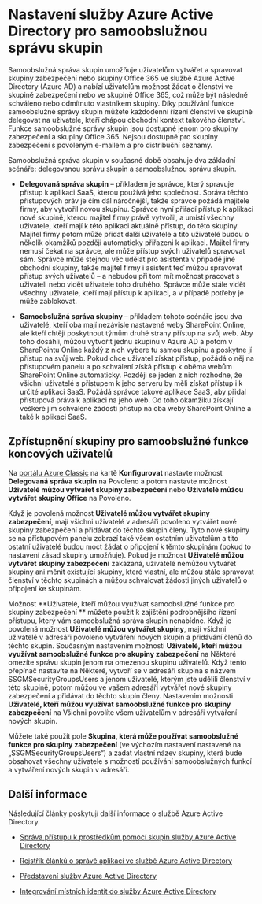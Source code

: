 <properties
    pageTitle="Nastavení služby Azure Active Directory pro správu přístupu k samoobslužným aplikacím | Microsoft Azure"
    description="Samoobslužná správa skupin umožňuje uživatelům vytvářet a spravovat skupiny zabezpečení nebo skupiny Office 365 ve službě Azure Active Directory a nabízí uživatelům možnost žádat o členství ve skupině zabezpečení nebo ve skupině Office 365."
    services="active-directory"
    documentationCenter=""
  authors="curtand"
    manager="stevenpo"
    editor=""
    />

<tags
    ms.service="active-directory"
    ms.workload="identity"
    ms.tgt_pltfrm="na"
    ms.devlang="na"
    ms.topic="get-started-article"
    ms.date="05/26/2016"
    ms.author="curtand"/>

# Nastavení služby Azure Active Directory pro samoobslužnou správu skupin

Samoobslužná správa skupin umožňuje uživatelům vytvářet a spravovat skupiny zabezpečení nebo skupiny Office 365 ve službě Azure Active Directory (Azure AD) a nabízí uživatelům možnost žádat o členství ve skupině zabezpečení nebo ve skupině Office 365, což může být následně schváleno nebo odmítnuto vlastníkem skupiny. Díky používání funkce samoobslužné správy skupin můžete každodenní řízení členství ve skupině delegovat na uživatele, kteří chápou obchodní kontext takového členství. Funkce samoobslužné správy skupin jsou dostupné jenom pro skupiny zabezpečení a skupiny Office 365. Nejsou dostupné pro skupiny zabezpečení s povoleným e-mailem a pro distribuční seznamy.

Samoobslužná správa skupin v současné době obsahuje dva základní scénáře: delegovanou správu skupin a samoobslužnou správu skupin.

- **Delegovaná správa skupin** – příkladem je správce, který spravuje přístup k aplikaci SaaS, kterou používá jeho společnost. Správa těchto přístupových práv je čím dál náročnější, takže správce požádá majitele firmy, aby vytvořil novou skupinu. Správce nyní přiřadí přístup k aplikaci nové skupině, kterou majitel firmy právě vytvořil, a umístí všechny uživatele, kteří mají k této aplikaci aktuálně přístup, do této skupiny. Majitel firmy potom může přidat další uživatele a tito uživatelé budou o několik okamžiků později automaticky přiřazeni k aplikaci. Majitel firmy nemusí čekat na správce, ale může přístup svých uživatelů spravovat sám. Správce může stejnou věc udělat pro asistenta v případě jiné obchodní skupiny, takže majitel firmy i asistent teď můžou spravovat přístup svých uživatelů – a nebudou při tom mít možnost pracovat s uživateli nebo vidět uživatele toho druhého. Správce může stále vidět všechny uživatele, kteří mají přístup k aplikaci, a v případě potřeby je může zablokovat.

- **Samoobslužná správa skupiny** – příkladem tohoto scénáře jsou dva uživatelé, kteří oba mají nezávisle nastavené weby SharePoint Online, ale kteří chtějí poskytnout týmům druhé strany přístup na svůj web. Aby toho dosáhli, můžou vytvořit jednu skupinu v Azure AD a potom v SharePointu Online každý z nich vybere tu samou skupinu a poskytne jí přístup na svůj web. Pokud chce uživatel získat přístup, požádá o něj na přístupovém panelu a po schválení získá přístup k oběma webům SharePoint Online automaticky. Později se jeden z nich rozhodne, že všichni uživatelé s přístupem k jeho serveru by měli získat přístup i k určité aplikaci SaaS. Požádá správce takové aplikace SaaS, aby přidal přístupová práva k aplikaci na jeho web. Od toho okamžiku získají veškeré jím schválené žádosti přístup na oba weby SharePoint Online a také k aplikaci SaaS.

## Zpřístupnění skupiny pro samoobslužné funkce koncových uživatelů

Na [portálu Azure Classic](https://manage.windowsazure.com) na kartě **Konfigurovat** nastavte možnost **Delegovaná správa skupin** na Povoleno a potom nastavte možnost **Uživatelé můžou vytvářet skupiny zabezpečení** nebo **Uživatelé můžou vytvářet skupiny Office** na Povoleno.

Když je povolená možnost **Uživatelé můžou vytvářet skupiny zabezpečení**, mají všichni uživatelé v adresáři povoleno vytvářet nové skupiny zabezpečení a přidávat do těchto skupin členy. Tyto nové skupiny se na přístupovém panelu zobrazí také všem ostatním uživatelům a tito ostatní uživatelé budou moct žádat o připojení k těmto skupinám (pokud to nastavení zásad skupiny umožňuje). Pokud je možnost **Uživatelé můžou vytvářet skupiny zabezpečení** zakázaná, uživatelé nemůžou vytvářet skupiny ani měnit existující skupiny, které vlastní, ale můžou stále spravovat členství v těchto skupinách a můžou schvalovat žádosti jiných uživatelů o připojení ke skupinám.

Možnost **Uživatelé, kteří můžou využívat samoobslužné funkce pro skupiny zabezpečení ** můžete použít k zajištění podrobnějšího řízení přístupu, který vám samoobslužná správa skupin nenabídne. Když je povolená možnost **Uživatelé můžou vytvářet skupiny**, mají všichni uživatelé v adresáři povoleno vytváření nových skupin a přidávání členů do těchto skupin. Současným nastavením možnosti **Uživatelé, kteří můžou využívat samoobslužné funkce pro skupiny zabezpečení** na Některé omezíte správu skupin jenom na omezenou skupinu uživatelů. Když tento přepínač nastavíte na Některé, vytvoří se v adresáři skupina s názvem SSGMSecurityGroupsUsers a jenom uživatelé, kterým jste udělili členství v této skupině, potom můžou ve vašem adresáři vytvářet nové skupiny zabezpečení a přidávat do těchto skupin členy. Nastavením možnosti **Uživatelé, kteří můžou využívat samoobslužné funkce pro skupiny zabezpečení** na Všichni povolíte všem uživatelům v adresáři vytváření nových skupin.

Můžete také použít pole **Skupina, která může používat samoobslužné funkce pro skupiny zabezpečení** (ve výchozím nastavení nastavené na „SSGMSecurityGroupsUsers“) a zadat vlastní název skupiny, která bude obsahovat všechny uživatele s možností používání samoobslužných funkcí a vytváření nových skupin v adresáři.

## Další informace

Následující články poskytují další informace o službě Azure Active Directory.

* [Správa přístupu k prostředkům pomocí skupin služby Azure Active Directory](active-directory-manage-groups.md)

* [Rejstřík článků o správě aplikací ve službě Azure Active Directory](active-directory-apps-index.md)

* [Představení služby Azure Active Directory](active-directory-whatis.md)

* [Integrování místních identit do služby Azure Active Directory](active-directory-aadconnect.md)



<!--HONumber=Jun16_HO2-->


